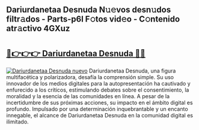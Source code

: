 ## Dariurdanetaa Desnuda N𝚞𝚎vos desn𝚞dos filtr𝚊dos - Parts-p6l F𝚘tos vid𝚎o - C𝚘ntenido atr𝚊ctivo 4GXuz

# <h2><a href="http://mb0nqr8.tromn.icu/?c=Dariurdanetaa+Desnuda">🔗👉👉👉 Dariurdanetaa Desnuda 🔗🔗</a></h2>

[![Dariurdanetaa Desnuda nuevo](https://i.imgur.com/pEAQMta.gif)](http://mb0nqr8.tromn.icu/?c=Dariurdanetaa+Desnuda)
Dariurdanetaa Desnuda, una figura multifacética y polarizadora, desafía la comprensión simple. Su uso innovador de los medios digitales para la autopresentación ha cautivado y enfurecido a los críticos, estimulando debates sobre el consentimiento, la moralidad y la esencia de las comunidades en línea. A pesar de la incertidumbre de sus próximas acciones, su impacto en el ámbito digital es profundo. Impulsado por una determinación inquebrantable y un encanto innegable, el alcance de Dariurdanetaa Desnuda en la comunidad digital es ilimitado.
